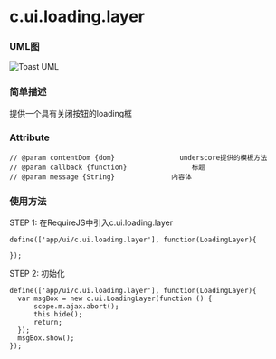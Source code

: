 # c.ui.loading.layer

### UML图

![Toast UML](http://git.dev.sh.ctripcorp.com/ctrip-mobile-web-union/ctrip-wireless-h5-lizard/raw/H5V2.2S6/doc/img/c.ui.loading.layer.png)

### 简单描述
提供一个具有关闭按钮的loading框

### Attribute

    // @param contentDom {dom}                underscore提供的模板方法
    // @param callback {function}                标题
    // @param message {String}              内容体


### 使用方法

STEP 1: 在RequireJS中引入c.ui.loading.layer

    define(['app/ui/c.ui.loading.layer'], function(LoadingLayer){

    });

STEP 2: 初始化

    define(['app/ui/c.ui.loading.layer'], function(LoadingLayer){
      var msgBox = new c.ui.LoadingLayer(function () {
          scope.m.ajax.abort();
          this.hide();
          return;
      });
      msgBox.show();
    });

